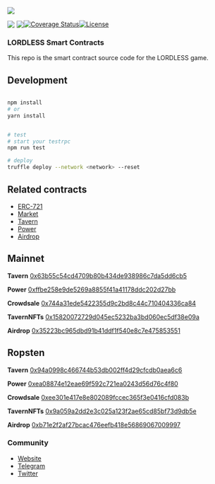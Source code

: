 [![](https://olxvlcccu.qnssl.com/blog/5zzdv.png?imageslim)](https://lordless.io)

<div style="display: flex;align-items: center;" align="left">
  <a href="https://lordless.io" target="__blank">
    <img src="https://olxvlcccu.qnssl.com/blog/l4ck6.png?imageView2/1/w/40/h/40" />
  </a>
  <a style="margin-left: 5px;" href="https://travis-ci.org/lordlessio/game-contracts">
    <img src="https://img.shields.io/travis/lordlessio/game-contracts.svg?branch=master" />
  </a>
  <a href='https://coveralls.io/github/lordlessio/game-contracts?branch=master'>
    <img src='https://coveralls.io/repos/github/lordlessio/game-contracts/badge.svg?branch=master' alt='Coverage Status' />
  </a>
  <a href='LICENSE'>
    <img src='https://img.shields.io/github/license/lordlessio/LDB-NFT.svg' alt='License' />
  </a>

</div>

### LORDLESS Smart Contracts
This repo is the smart contract source code for the LORDLESS game.

## Development
```sh

npm install 
# or
yarn install


# test
# start your testrpc
npm run test

# deploy 
truffle deploy --network <network> --reset 

```

## Related contracts

* [ERC-721](contracts/nft/TavernNFTs.sol)
* [Market](contracts/crowdsale/NFTsCrowdsale.sol)
* [Tavern](contracts/tavern/TavernBase.sol)
* [Power](contracts/tavern/Power.sol)
* [Airdrop](contracts/Airdrop/Airdrop.sol)

## Mainnet

**Tavern**
[0x63b55c54cd4709b80b434de938986c7da5dd6cb5](https://etherscan.io/address/0x63b55c54cd4709b80b434de938986c7da5dd6cb5)

**Power**
[0xffbe258e9de5269a8855f41a41178ddc202d27bb](https://etherscan.io/address/0xffbe258e9de5269a8855f41a41178ddc202d27bb)

**Crowdsale**
[0x744a31ede5422355d9c2bd8c44c710404336ca84](https://etherscan.io/address/0x744a31ede5422355d9c2bd8c44c710404336ca84)

**TavernNFTs**
[0x15820072729d045ec5232ba3bd060ec5df38e09a](https://etherscan.io/address/0x15820072729d045ec5232ba3bd060ec5df38e09a)

**Airdrop**
[0x35223bc965dbd91b41ddf1f540e8c7e475853551](https://etherscan.io/address/0x35223bc965dbd91b41ddf1f540e8c7e475853551)


## Ropsten

**Tavern**
[0x94a0998c466744b53db002ff4d29cfcdb0aea6c6](https://ropsten.etherscan.io/address/0x94a0998c466744b53db002ff4d29cfcdb0aea6c6)

**Power**
[0xea08874e12eae69f592c721ea0243d56d76c4f80](https://ropsten.etherscan.io/address/0xea08874e12eae69f592c721ea0243d56d76c4f80)

**Crowdsale**
[0xee301e417e8e802089fccec365f3e0416cfd083b](https://ropsten.etherscan.io/address/0xee301e417e8e802089fccec365f3e0416cfd083b)

**TavernNFTs**
[0x9a059a2dd2e3c025a123f2ae65cd85bf73d9db5e](https://ropsten.etherscan.io/address/0x9a059a2dd2e3c025a123f2ae65cd85bf73d9db5e)

**Airdrop**
[0xb71e2f2af27bcac476eefb418e56869067009997](https://ropsten.etherscan.io/address/0xb71e2f2af27bcac476eefb418e56869067009997)



### Community
* [Website](https://lordless.io)
* [Telegram](https://t.me/lordlessio)
* [Twitter](https://twitter.com/lordlessio)


